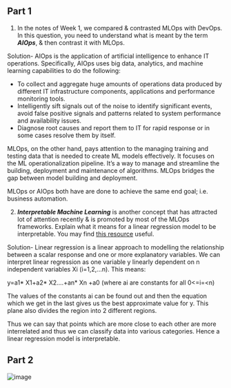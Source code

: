 Part 1
--------------------------------------------------------------------------------------

1. In the notes of Week 1, we compared & contrasted MLOps with DevOps. In this question, you need to understand what is meant by the term ***AIOps***, & then contrast it with MLOps.

Solution- AIOps is the application of artificial intelligence to enhance IT operations. Specifically, AIOps uses big data, analytics, and machine learning capabilities to do the following:
- To collect and aggregate huge amounts of operations data produced by different IT infrastructure components, applications and performance monitoring tools.
- Intelligently sift signals out of the noise to identify significant events, avoid false positive signals and patterns related to system performance and availability issues.
- Diagnose root causes and report them to IT for rapid response or in some cases resolve them by itself.

MLOps, on the other hand, pays attention to the managing training and testing data that is needed to create ML models effectively. It focuses on the ML operationalization pipeline. It’s a way to manage and streamline the building, deployment and maintenance of algorithms. MLOps bridges the gap between model building and deployment.

MLOps or AIOps both have are done to achieve the same end goal; i.e. business automation. 


2. ***Interpretable Machine Learning*** is another concept that has attracted lot of attention recently & is promoted by most of the MLOps frameworks. Explain what it means for a linear regression model to be interpretable. You may find [this resource](https://christophm.github.io/interpretable-ml-book/) useful.  

Solution- Linear regression is a linear approach to modelling the relationship between a scalar response and one or more explanatory variables. We can interpret linear regression as one variable y linearly dependent on n independent variables Xi (i=1,2,...n). This means:

y=a1* X1+a2* X2....+an* Xn +a0  (where ai are constants for all 0<=i=<n)

The values of the constants ai can be found out and then the equation which we get in the last gives us the best approximate value for y. This plane also divides the region into 2 different regions. 

Thus we can say that points which are more close to each other are more interrelated and thus we can classify data into various categories. Hence a linear regression model is interpretable.

Part 2
-------------------------
![image](https://user-images.githubusercontent.com/81005869/124963994-1df32400-e03e-11eb-9bdf-81bc858642a0.png)
